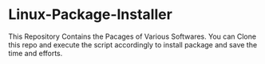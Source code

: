 # Linux-Package-Installer
This Repository Contains the Pacages of Various Softwares. You can Clone this repo and execute the script accordingly to install package and save the time and efforts.
